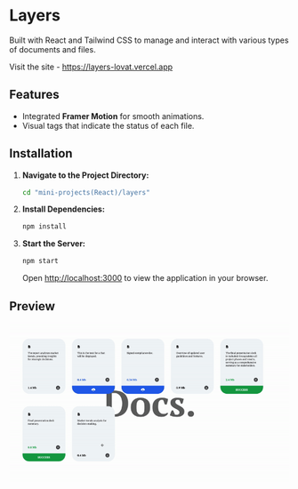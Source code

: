 # Layers

Built with React and Tailwind CSS to manage and interact with various types of documents and files.

Visit the site - https://layers-lovat.vercel.app

## Features

- Integrated **Framer Motion** for smooth animations.
- Visual tags that indicate the status of each file.

## Installation

1. **Navigate to the Project Directory:**

    ```bash
    cd "mini-projects(React)/layers"
    ```

2. **Install Dependencies:**

    ```bash
    npm install
    ```

3. **Start the Server:**

    ```bash
    npm start
    ```

    Open [http://localhost:3000](http://localhost:3000) to view the application in your browser.

## Preview

![Demo](./src/preview.gif)

